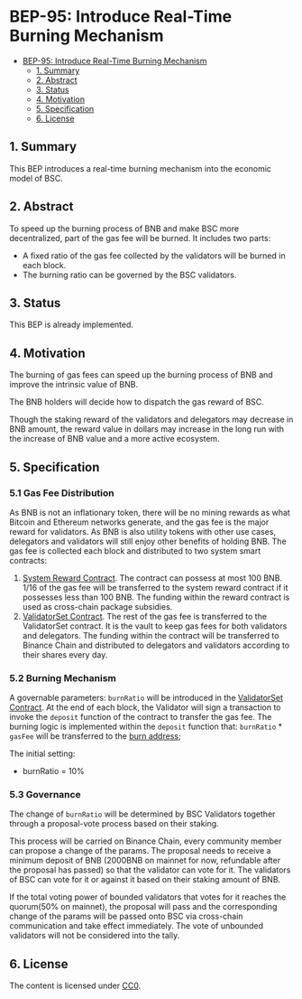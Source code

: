 # BEP-95: Introduce Real-Time Burning Mechanism

- [BEP-95: Introduce Real-Time Burning Mechanism](#bep-95-introduce-real-time-burning-mechanism)
    - [1. Summary](#1-summary)
    - [2. Abstract](#2-abstract)
    - [3. Status](#3-status)
    - [4. Motivation](#4-motivation)
    - [5. Specification](#5-specification)
    - [6. License](#6-license)

## 1. Summary

This BEP introduces a real-time burning mechanism into the economic model of BSC.

## 2. Abstract

To speed up the burning process of BNB and make BSC more decentralized, part of the gas fee will be burned. It includes two parts:

+ A fixed ratio of the gas fee collected by the validators will be burned in each block.
+ The burning ratio can be governed by the BSC validators.


## 3. Status

This BEP is already implemented.

## 4. Motivation

The burning of gas fees can speed up the burning process of BNB and improve the intrinsic value of BNB.

The BNB holders will decide how to dispatch the gas reward of BSC.

Though the staking reward of the validators and delegators may decrease in BNB amount, the reward value in dollars may increase in the long run with the increase of BNB value and a more active ecosystem.

## 5. Specification

### 5.1 Gas Fee Distribution

As BNB is not an inflationary token, there will be no mining rewards as what Bitcoin and Ethereum networks generate, and the gas fee is the major reward for validators. As BNB is also utility tokens with other use cases, delegators and validators will still enjoy other benefits of holding BNB. The gas fee is collected each block and distributed to two system smart contracts:

1. [System Reward Contract](https://bscscan.com/address/0x0000000000000000000000000000000000001002). The contract can possess at most 100 BNB. 1/16 of the gas fee will be transferred to the system reward contract if it possesses less than 100 BNB. The funding within the reward contract is used as cross-chain package subsidies.
2. [ValidatorSet Contract](https://bscscan.com/address/0x0000000000000000000000000000000000001000). The rest of the gas fee is transferred to the ValidatorSet contract. It is the vault to keep gas fees for both validators and delegators. The funding within the contract will be transferred to Binance Chain and distributed to delegators and validators according to their shares every day.

### 5.2 Burning Mechanism

A governable parameters: `burnRatio` will be introduced in the [ValidatorSet Contract](https://bscscan.com/address/0x0000000000000000000000000000000000001000). At the end of each block, the Validator will sign a transaction to invoke the `deposit` function of the contract to transfer the gas fee. The burning logic is implemented within the `deposit` function that:  `burnRatio` * `gasFee` will be transferred to the [burn address](https://bscscan.com/address/0x000000000000000000000000000000000000dead);

The initial setting:

+ burnRatio = 10%

### 5.3 Governance

The change of `burnRatio` will be determined by BSC Validators together through a proposal-vote process based on their staking.

This process will be carried on Binance Chain, every community member can propose a change of the params. The proposal needs to receive a minimum deposit of BNB (2000BNB on mainnet for now, refundable after the proposal has passed) so that the validator can vote for it. The validators of BSC can vote for it or against it based on their staking amount of BNB.

If the total voting power of bounded validators that votes for it reaches the quorum(50% on mainnet), the proposal will pass and the corresponding change of the params will be passed onto BSC via cross-chain communication and take effect immediately. The vote of unbounded validators will not be considered into the tally.


## 6. License

The content is licensed under [CC0](https://creativecommons.org/publicdomain/zero/1.0/).
